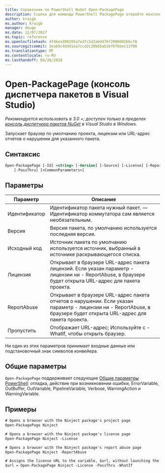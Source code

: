 ```yaml
---
title: Справочник по PowerShell NuGet Open-PackagePage
description: Ссылка для команды PowerShell PackagePage откройте консоль диспетчера пакетов NuGet в Visual Studio.
author: kraigb
ms.author: kraigb
manager: douge
ms.date: 12/07/2017
ms.topic: reference
ms.openlocfilehash: df4bea390105a7e3fc5d2abd476f2908d92bbcf8
ms.sourcegitcommit: 3eab9c4dd41ea7ccd2c28bb5ab16f6fbbec13708
ms.translationtype: MT
ms.contentlocale: ru-RU
ms.lasthandoff: 04/26/2018
---
```

# <a name="open-packagepage-package-manager-console-in-visual-studio"></a>Open-PackagePage (консоль диспетчера пакетов в Visual Studio)

*Рекомендуется использовать в 3.0 +; доступен только в пределах [консоль диспетчера пакетов NuGet](package-manager-console.md) в Visual Studio в Windows.*

Запускает браузер по умолчанию проекта, лицензии или URL-адрес отчетов о нарушении для указанного пакета.

## <a name="syntax"></a>Синтаксис

```ps
Open-PackagePage [-Id] <string> [-Version] [-Source] [-License] [-ReportAbuse]
    [-PassThru] [<CommonParameters>]
```

## <a name="parameters"></a>Параметры

| Параметр | Описание |
| --- | --- |
| Идентификатор | Идентификатор пакета нужный пакет. — Идентификатор коммутатора сам является необязательным. |
| Версия | Версия пакета, по умолчанию используется последняя версия. |
| Исходный код | Источник пакета по умолчанию используется источник, выбранный в источнике раскрывающегося списка. |
| Лицензия | Открывает в браузере URL-адрес пакета лицензий. Если указан параметр - лицензии ни - ReportAbuse, в браузере будет открыта URL-адрес для пакета проекта. |
| ReportAbuse | Открывает в браузере URL-адрес пакета отчетов о нарушении. Если указан параметр - лицензии ни - ReportAbuse, в браузере будет открыта URL-адрес для пакета проекта. |
| Пропустить | Отображает URL-адрес; Используйте с - WhatIf, чтобы открыть браузер. |

Ни один из этих параметров принимает входные данные или подстановочный знак символов конвейера.

## <a name="common-parameters"></a>Общие параметры

`Open-PackagePage` поддерживает следующие [Общие параметры PowerShell](http://go.microsoft.com/fwlink/?LinkID=113216): отладка, действие при возникновении ошибки, ErrorVariable, OutBuffer, OutVariable, PipelineVariable, Verbose, WarningAction и WarningVariable.

## <a name="examples"></a>Примеры

```ps
# Opens a browser with the Ninject package's project page
Open-PackagePage Ninject

# Opens a browser with the Ninject package's license page
Open-PackagePage Ninject -License

# Opens a browser with the Ninject package's report abuse page  
Open-PackagePage Ninject -ReportAbuse

# Assigns the license URL to the variable, $url, without launching the browser
$url = Open-PackagePage Ninject -License -PassThru -WhatIf
```
